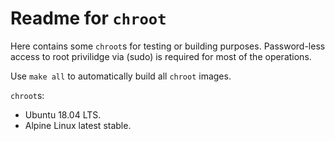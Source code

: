 # Readme for `chroot`

Here contains some `chroot`s for testing or building purposes. Password-less access to root privilidge via (sudo) is required for most of the operations.

Use `make all` to automatically build all `chroot` images.

`chroot`s:

- Ubuntu 18.04 LTS.
- Alpine Linux latest stable.
